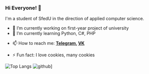 ### Hi Everyone! 👋
I'm a student of SfedU in the direction of applied computer science.


- 🔭 I’m currently working on first-year project of university
- 🌱 I’m currently learning Python, C#, PHP

<!-- 👯 I’m looking to collaborate on ...
- 🤔 I’m looking for help with ...
- 💬 Ask me about ... -->
- 📫 How to reach me:  **[Telegram](https://t.me/progger01), [VK](https://vk.com/lord_of_badcode)**
<!-- - 😄 Pronouns: ... -->
- ⚡ Fun fact: I love cookies, many cookies

![Top Langs](https://github-readme-stats.vercel.app/api/top-langs/?username=Pr0gger1&layout=compact&theme=dark&hide_border=true)
![github](https://img.shields.io/badge/GitHub-000000?style=for-the-badge&logo=GitHub&logoColor=white)]
